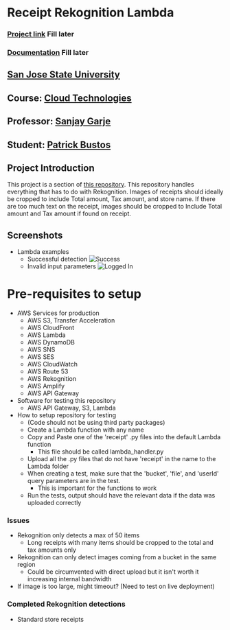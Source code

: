 # Receipt Rekognition Lambda
### [Project link]() Fill later
### [Documentation]() Fill later

## [San Jose State University](http://www.sjsu.edu/)
## Course: [Cloud Technologies](http://info.sjsu.edu/web-dbgen/catalog/courses/CMPE281.html)
## Professor: [Sanjay Garje](https://www.linkedin.com/in/sanjaygarje/)
## Student: [Patrick Bustos](https://www.linkedin.com/in/patrickdbustos/)
## Project Introduction
This project is a section of [this repository](). This repository handles everything that has to do with Rekognition. Images of receipts should ideally be cropped to include Total amount, Tax amount, and store name. If there are too much text on the receipt, images should be cropped to Include Total amount and Tax amount if found on receipt.
## Screenshots
- Lambda examples
  - Successful detection ![Success](https://i.imgur.com/tX7yfoe.png)
  - Invalid input parameters ![Logged In](https://i.imgur.com/MlkbSzA.png)
# Pre-requisites to setup
- AWS Services for production
  - AWS S3, Transfer Acceleration
  - AWS CloudFront
  - AWS Lambda
  - AWS DynamoDB
  - AWS SNS
  - AWS SES
  - AWS CloudWatch
  - AWS Route 53
  - AWS Rekognition
  - AWS Amplify
  - AWS API Gateway
- Software for testing this repository
  - AWS API Gateway, S3, Lambda
- How to setup repository for testing
  - (Code should not be using third party packages)
  - Create a Lambda function with any name
  - Copy and Paste one of the 'receipt' .py files into the default Lambda function
    - This file should be called lambda_handler.py
  - Upload all the .py files that do not have 'receipt' in the name to the Lambda folder
  - When creating a test, make sure that the 'bucket', 'file', and 'userId' query parameters are in the test.
    - This is important for the functions to work
  - Run the tests, output should have the relevant data if the data was uploaded correctly
  
### Issues
- Rekognition only detects a max of 50 items
  - Long receipts with many items should be cropped to the total and tax amounts only
- Rekognition can only detect images coming from a bucket in the same region
  - Could be circumvented with direct upload but it isn't worth it increasing internal bandwidth
- If image is too large, might timeout? (Need to test on live deployment)

### Completed Rekognition detections
- Standard store receipts
